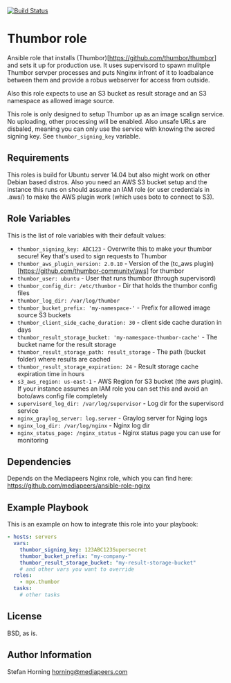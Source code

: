 [![Build Status](https://travis-ci.org/mediapeers/ansible-role-thumbor.svg?branch=master)](https://travis-ci.org/mediapeers/ansible-role-thumbor)

# Thumbor role
Ansible role that installs (Thumbor)[https://github.com/thumbor/thumbor] and sets it up for production use. It uses supervisord to spawn mulitple Thumbor servper processes and puts 
Nnginx infront of it to loadbalance between them and provide a robus webserver for access from outside.

Also this role expects to use an S3 bucket as result storage and an S3 namespace as allowed image source.

This role is only designed to setup Thumbor up as an image scalign service. No uploading, other processing will be enabled. Also unsafe URLs are disbaled,
meaning you can only use the service with knowing the secred signing key. See `thumbor_signing_key` variable.

## Requirements
This roles is build for Ubuntu server 14.04 but also might work on other Debian based distros.
Also you need an AWS S3 bucket setup and the instance this runs on should assume an IAM role (or user credentials in .aws/) to make the AWS plugin work (which uses boto to connect to S3).

## Role Variables
This is the list of role variables with their default values:

* `thumbor_signing_key: ABC123` - Overwrite this to make your thumbor secure! Key that's used to sign requests to Thumbor
* `thumbor_aws_plugin_version: 2.0.10` - Version of the (tc_aws plugin)[https://github.com/thumbor-community/aws] for thumbor
* `thumbor_user: ubuntu` - User that runs thumbor (through supervisord)
* `thumbor_config_dir: /etc/thumbor` - Dir that holds the thumbor config files
* `thumbor_log_dir: /var/log/thumbor`
* `thumbor_bucket_prefix: 'my-namespace-'` - Prefix for allowed image source S3 buckets
* `thumbor_client_side_cache_duration: 30` - client side cache duration in days
* `thumbor_result_storage_bucket: 'my-namespace-thumbor-cache'` - The bucket name for the result storage
* `thumbor_result_storage_path: result_storage` - The path (bucket folder) where results are cached
* `thumbor_result_storage_expiration: 24` - Result storage cache expiration time in hours
* `s3_aws_region: us-east-1` - AWS Region for S3 bucket (the aws plugin). If your instance assumes an IAM role you can set this and avoid an boto/aws config file completely
* `supervisord_log_dir: /var/log/supervisor` - Log dir for the supervisord service
* `nginx_graylog_server: log.server` - Graylog server for Nging logs
* `nginx_log_dir: /var/log/nginx` - Nginx log dir
* `nginx_status_page: /nginx_status` - Nginx status page you can use for monitoring

## Dependencies
Depends on the Mediapeers Nginx role, which you can find here: https://github.com/mediapeers/ansible-role-nginx

## Example Playbook
This is an example on how to integrate this role into your playbook:
```yaml
- hosts: servers
  vars:
    thumbor_signing_key: 123ABC123Supersecret
    thumbor_bucket_prefix: "my-company-"
    thumbor_result_storage_bucket: "my-result-storage-bucket"
    # and other vars you want to override
  roles:
    - mpx.thumbor
  tasks:
    # other tasks
```

## License
BSD, as is.

## Author Information
Stefan Horning <horning@mediapeers.com>
